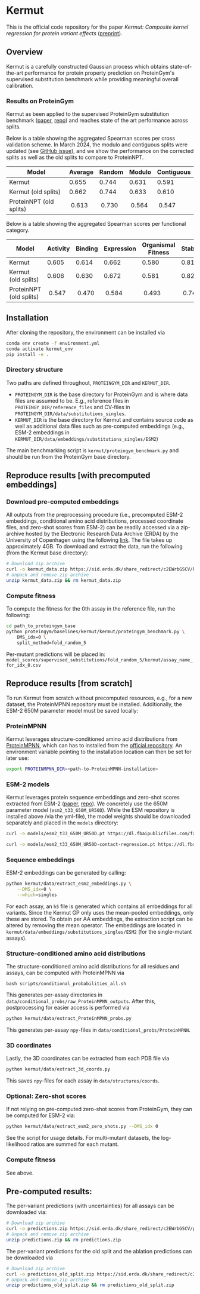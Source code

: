 # Kermut

This is the official code repository for the paper _Kermut: Composite kernel regression for protein variant effects_ ([preprint](https://www.biorxiv.org/content/10.1101/2024.05.28.596219v1)).


## Overview
Kermut is a carefully constructed Gaussian process which obtains state-of-the-art performance for protein property prediction on ProteinGym's supervised substitution benchmark while providing meaningful overall calibration.

### Results on ProteinGym 

Kermut as been applied to the supervised ProteinGym substitution benchmark ([paper](https://papers.nips.cc/paper_files/paper/2023/hash/cac723e5ff29f65e3fcbb0739ae91bee-Abstract-Datasets_and_Benchmarks.html), [repo](https://github.com/OATML-Markslab/ProteinGym)) and reaches state of the art performance across splits.

Below is a table showing the aggregated Spearman scores per cross validation scheme. In March 2024, the modulo and contiguous splits were updated (see [GitHub issue](https://github.com/OATML-Markslab/ProteinNPT/issues/13)), and we show the performance on the corrected splits as well as the old splits to compare to ProteinNPT.


| Model | Average  | Random | Modulo | Contiguous |
|------------|------------------|--------------------------------|--------------------------------|-------------------------------------|
| Kermut     | 0.655            | 0.744                          | 0.631                          | 0.591                              |
| Kermut (old splits)     | 0.662            | 0.744                          | 0.633                          | 0.610                              |
|ProteinNPT (old splits)|  0.613 | 0.730 | 0.564 | 0.547 |

Below is a table showing the aggregated Spearman scores per functional category.

| Model | Activity | Binding | Expression | Organismal Fitness | Stability |
|------------|-------------------|------------------|---------------------|---------------------------|-------------------|
| Kermut     | 0.605             | 0.614            | 0.662               | 0.580                     | 0.817             |
| Kermut (old splits)     | 0.606             | 0.630            | 0.672               | 0.581                     | 0.824             |
| ProteinNPT (old splits) | 0.547 | 0.470 | 0.584 | 0.493 | 0.749 |


## Installation

After cloning the repository, the environment can be installed via

```bash
conda env create -f environment.yml
conda activate kermut_env
pip install -e .
```
### Directory structure
Two paths are defined throughout, `PROTEINGYM_DIR` and `KERMUT_DIR`. 
- `PROTEINGYM_DIR` is the base directory for ProteinGym and is where data files are assumed to be. E.g., reference files in `PROTEINGY_DIR/reference_files` and CV-files in  `PROTEINGYM_DIR/data/substitutions_singles`.
- `KERMUT_DIR` is the base directory for Kermut and contains source code as well as additional data files such as pre-computed embeddings (e.g., ESM-2 embeddings in `KERMUT_DIR/data/embeddings/substitutions_singles/ESM2`)

The main benchmarking script is `kermut/proteingym_benchmark.py` and should be run from the ProteinGym base directory.

## Reproduce results [with precomputed embeddings]


### Download pre-computed embeddings

All outputs from the preprocessing procedure (i.e., precomputed ESM-2 embeddings, conditional amino acid distributions, processed coordinate files, and zero-shot scores from ESM-2) can be readily accessed via a zip-archive hosted by the Electronic Research Data Archive (ERDA) by the University of Copenhagen using the following [link](https://sid.erda.dk/sharelink/c2EWrbGSCV). The file takes up approximately 4GB. To download and extract the data, run the following (from the Kermut base directory):

```bash
# Download zip archive
curl -o kermut_data.zip https://sid.erda.dk/share_redirect/c2EWrbGSCV/kermut_data.zip
# Unpack and remove zip archive
unzip kermut_data.zip && rm kermut_data.zip
```

### Compute fitness 

To compute the fitness for the 0th assay in the reference file, run the following:

```bash
cd path_to_proteingym_base
python proteingym/baselines/kermut/kermut/proteingym_benchmark.py \
    DMS_idx=0 \
    split_method=fold_random_5
```

Per-mutant predictions will be placed in: 
`model_scores/supervised_substitutions/fold_random_5/kermut/assay_name_for_idx_0.csv`



## Reproduce results [from scratch]
To run Kermut from scratch without precomputed resources, e.g., for a new dataset, the ProteinMPNN repository must be installed. Additionally, the ESM-2 650M parameter model must be saved locally: 
### ProteinMPNN
Kermut leverages structure-conditioned amino acid distributions from [ProteinMPNN](https://www.science.org/doi/10.1126/science.add2187), which can has to installed from the [official repository](https://github.com/dauparas/ProteinMPNN). An environment variable pointing to the installation location can then be set for later use:

```bash
export PROTEINMPNN_DIR=<path-to-ProteinMPNN-installation>
```

### ESM-2 models 
Kermut leverages protein sequence embeddings and zero-shot scores extracted from ESM-2 ([paper](https://www.science.org/doi/10.1126/science.ade2574), [repo](https://github.com/facebookresearch/esm)). We concretely use the 650M parameter model (`esm2_t33_650M_UR50D`). While the ESM repository is installed above /via the yml-file), the model weights should be downloaded separately and placed in the `models` directory:

```bash
curl -o models/esm2_t33_650M_UR50D.pt https://dl.fbaipublicfiles.com/fair-esm/models/esm2_t33_650M_UR50D.pt

curl -o models/esm2_t33_650M_UR50D-contact-regression.pt https://dl.fbaipublicfiles.com/fair-esm/regression/esm2_t33_650M_UR50D-contact-regression.pt
```

### Sequence embeddings
ESM-2 embeddings can be generated by calling:
```bash
python kermut/data/extract_esm2_embeddings.py \
    --DMS_idx=0 \
    --which=singles
```
For each assay, an `h5` file is generated which contains all embeddings for all variants. Since the Kermut GP only uses the mean-pooled embeddings, only these are stored. To obtain per AA embeddings, the extraction script can be altered by removing the mean operator.
The embeddings are located in `kermut/data/embeddings/substitutions_singles/ESM2` (for the single-mutant assays).


### Structure-conditioned amino acid distributions

The structure-conditioned amino acid distributions for all residues and assays, can be computed with ProteinMPNN via

```
bash scripts/conditional_probabilities_all.sh
```
This generates per-assay directories in `data/conditional_probs/raw_ProteinMPNN_outputs`. After this, postprocessing for easier access is performed via
```bash
python kermut/data/extract_ProteinMPNN_probs.py
```
This generates per-assay `npy`-files in `data/conditional_probs/ProteinMPNN`.

### 3D coordinates
Lastly, the 3D coordinates can be extracted from each PDB file via
```bash
python kermut/data/extract_3d_coords.py
```
This saves `npy`-files for each assay in `data/structures/coords`. 

### Optional: Zero-shot scores
If not relying on pre-computed zero-shot scores from ProteinGym, they can be computed for ESM-2 via:
```bash
python kermut/data/extract_esm2_zero_shots.py --DMS_idx 0
```
See the script for usage details. For multi-mutant datasets, the log-likelihood ratios are summed for each mutant.

### Compute fitness

See above.





## Pre-computed results:

The per-variant predictions (with uncertainties) for all assays can be downloaded via:

```bash
# Download zip archive
curl -o predictions.zip https://sid.erda.dk/share_redirect/c2EWrbGSCV/predictions.zip
# Unpack and remove zip archive
unzip predictions.zip && rm predictions.zip
```

The per-variant predictions for the old split and the ablation predictions can be downloaded via 

```bash
# Download zip archive
curl -o predictions_old_split.zip https://sid.erda.dk/share_redirect/c2EWrbGSCV/predictions_old_split.zip
# Unpack and remove zip archive
unzip predictions_old_split.zip && rm predictions_old_split.zip
```

